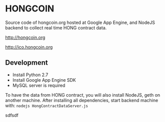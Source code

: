 HONGCOIN
================

Source code of hongcoin.org hosted at Google App Engine, and NodeJS backend to collect real time HONG contract data.

http://hongcoin.org

http://ico.hongcoin.org


## Development

- Install Python 2.7
- Install Google App Engine SDK
- MySQL server is required

To have the data from HONG contract, you will also install NodeJS, geth on another machine. After installing all dependencies, start backend machine with:
`nodejs HongContractDataServer.js`

sdfsdf
